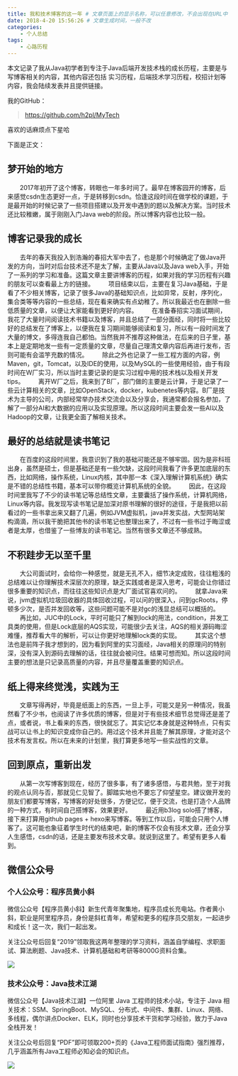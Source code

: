 ```yaml
---
title: 我和技术博客的这一年 # 文章页面上的显示名称，可以任意修改，不会出现在URL中
date: 2018-4-20 15:56:26 # 文章生成时间，一般不改
categories:
    - 个人总结
tags:
    - 心路历程
---
```


本文记录了我从Java初学者到专注于Java后端开发技术栈的成长历程，主要是与写博客相关的内容，其他内容还包括
实习历程，后端技术学习历程，校招计划等内容，我会陆续发表并且提供链接。

我的GitHub：
> https://github.com/h2pl/MyTech

喜欢的话麻烦点下星哈

<!-- more -->
下面是正文：



## 梦开始的地方
&emsp;&emsp;2017年初开了这个博客，转眼也一年多时间了。最早在博客园开的博客，后来感觉csdn生态更好一点，于是转移到csdn。恰逢这段时间在做学校的课题，于是最开始的时候记录了一些项目搭建以及开发中遇到的题以及解决方案。当时技术还比较稚嫩，属于刚刚入门Java web的阶段。所以博客内容也比较一般。

## 博客记录我的成长
&emsp;&emsp;去年的春天我投入到浩瀚的春招大军中去了，也是那个时候确定了做Java开发的方向，当时对后台技术还不是太了解，主要从Java以及Java web入手，开始了一系列的学习和准备。这篇文章主要讲博客的历程，如果对我的学习历程有兴趣的朋友可以查看最上方的链接。
&emsp;&emsp;项目结束以后，主要在复习Java基础，于是看了不少相关博客，记录了很多Java的基础知识点，比如异常，反射，序列化，集合类等等内容的一些总结，现在看来确实有点幼稚了。所以我最近也在删除一些低质量的文章，以便让大家能看到更好的内容。
&emsp;&emsp;在准备春招实习面试期间，我花了大量时间阅读技术书籍以及博客，并且总结了一部分面经，同时将一些比较好的总结发在了博客上，以便我在复习期间能够阅读和复习，所以有一段时间发了大量的博文，多得连我自己都怕。当然我并不推荐这种做法，在后来的日子里，基本上是定期地发一些有一定质量的文章，尽量自己理清文章内容后再进行发布，否则可能有会滥竽充数的情况。
&emsp;&emsp;除此之外也记录了一些工程方面的内容，例Maven，git，Tomcat，以及IDE的使用，以及MySQL的一些使用经验，由于有段时间在W厂实习，所以当时主要记录的是实习过程中用的技术栈以及相关开发tips。
&emsp;&emsp;离开W厂之后，我来到了B厂，部门做的主要是云计算，于是记录了一些云计算相关的文章，比如OpenStack，docker，kubenetes等内容。B厂是技术为主导的公司，内部经常举办技术交流会以及分享会，我通常都会报名参加，了解了一部分AI和大数据的应用以及实现原理。所以这段时间主要会发一些AI以及Hadoop的文章，让我更全面了解相关技术。

## 最好的总结就是读书笔记
&emsp;&emsp;在百度的这段时间里，我意识到了我的基础可能还是不够牢固。因为是非科班出身，虽然是硕士，但是基础还是有一些欠缺，这段时间我看了许多更加底层的东西，比如网络，操作系统，Linux内核，其中那一本《深入理解计算机系统》确实是不错的总结性书籍，基本可以带你概览计算机系统的全貌。
&emsp;&emsp;因此，在这段时间里我写了不少的读书笔记等总结性文章，主要囊括了操作系统，计算机网络，Linux等内容。我发现写读书笔记是加深对原书理解的很好的途径，于是我把以前看过的一些书拿出来又翻了几遍，例如JVM虚拟机，java并发实战，大型网站架构滴滴，所以我干脆把其他书的读书笔记也整理出来了，不过有一些书过于晦涩或者是太厚，也借鉴了一些博友的读书笔记。当然有很多文章还不够成熟。

## 不积跬步无以至千里
&emsp;&emsp;大公司面试时，会给你一种感觉，就是无孔不入，细节决定成败，往往粗浅的总结难以让你理解技术深层次的原理，缺乏实践或者是深入思考，可能会让你错过很多重要的知识点，而往往这些知识点是大厂面试官喜欢问的。
&emsp;&emsp;就拿Java来说，jvm虚拟机垃圾回收器的具体回收过程，可以问的很深入，问到gcRoots，停顿多少次，是否并发回收等，这些问题可能不是对gc的浅显总结可以概括的。
&emsp;&emsp;再比如，JUC中的Lock，平时可能只了解到lock的用法，condition，并发工具类的使用，但是Lock底层的AQS实现，可能很少去关注，AQS的相关源码晦涩难懂，推荐看大牛的解析，可以让你更好地理解lock类的实现。
&emsp;&emsp;其实这个想法也是前阵子我才想到的，因为看到阿里的实习面经，Java相关的原理问的特别深，没有深入到源码去理解的话，往往就会被问住。结果可想而知。所以这段时间主要的想法是只记录高质量的内容，并且尽量覆盖重要的知识点。

## 纸上得来终觉浅，实践为王
&emsp;&emsp;文章写得再好，毕竟是纸面上的东西，一旦上手，可能又是另一种情况，我虽然看了不少书，也阅读了许多优质的博客，但是对于有些技术细节总觉得还是差了点，或者说，书上看来的东西，很快就忘了。其实记忆本身就是这种特点，只有实战可以让书上的知识变成你自己的。用过这个技术并且能了解其原理，才能对这个技术有发言权。所以在未来的计划里，我打算更多地写一些实战性的文章。

## 回到原点，重新出发
&emsp;&emsp;从第一次写博客到现在，经历了很多事，有了诸多感悟，与君共勉，至于对我的观点认同与否，那就见仁见智了。脚踏实地也不要忘了仰望星空。建议做开发的朋友们都要写博客，写博客的好处很多，方便记忆，便于交流，也是打造个人品牌的一种方式，有时间自己搭博客，效果更好。
&emsp;&emsp;最近用b3log solo搭了博客，接下来打算用github pages + hexo来写博客。等到工作以后，可能会只用个人博客了。这可能也象征着学生时代的结束吧，新的博客不仅会有技术文章，还会分享人生感悟，csdn的话，还是主要发布技术文章。就说到这里了。希望有更多人看到。


## 微信公众号

### 个人公众号：程序员黄小斜

微信公众号【程序员黄小斜】新生代青年聚集地，程序员成长充电站。作者黄小斜，职业是阿里程序员，身份是斜杠青年，希望和更多的程序员交朋友，一起进步和成长！这一次，我们一起出发。

关注公众号后回复“2019”领取我这两年整理的学习资料，涵盖自学编程、求职面试、算法刷题、Java技术、计算机基础和考研等8000G资料合集。

![](https://img-blog.csdnimg.cn/20190829222750556.jpg)


### 技术公众号：Java技术江湖

微信公众号【Java技术江湖】一位阿里 Java 工程师的技术小站，专注于 Java 相关技术：SSM、SpringBoot、MySQL、分布式、中间件、集群、Linux、网络、多线程，偶尔讲点Docker、ELK，同时也分享技术干货和学习经验，致力于Java全栈开发！

关注公众号后回复“PDF”即可领取200+页的《Java工程师面试指南》强烈推荐，几乎涵盖所有Java工程师必知必会的知识点。

![](https://img-blog.csdnimg.cn/20190805090108984.jpg)

<script src="https://my.openwrite.cn/js/readmore.js" type="text/javascript"></script>
<script>
    const btw = new BTWPlugin();
    btw.init({
        id: 'container',
        blogId: '15310-1577469423472-640',
        name: '程序员黄小斜',
        qrcode: 'https://s2.ax1x.com/2019/12/28/le9CwT.jpg',
        keyword: '验证码',
    });
</script>